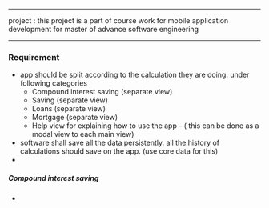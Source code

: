 -----------------------------------------------------------------------------
project : this project is a part of course work for mobile application development for master of advance software engineering 

-----------------------------------------------------------------------------

### Requirement

- app should be split according to the calculation they are doing. under following categories 
	- Compound interest saving (separate view)
	- Saving (separate view)
	- Loans (separate view)
	- Mortgage (separate view)
	- Help view for explaining how to use the app - ( this can be done as a modal view to each main view)
- software shall save all the data persistently. all the history of calculations should save on the app. (use core data for this)
- 


##### Compound interest saving 

- 


